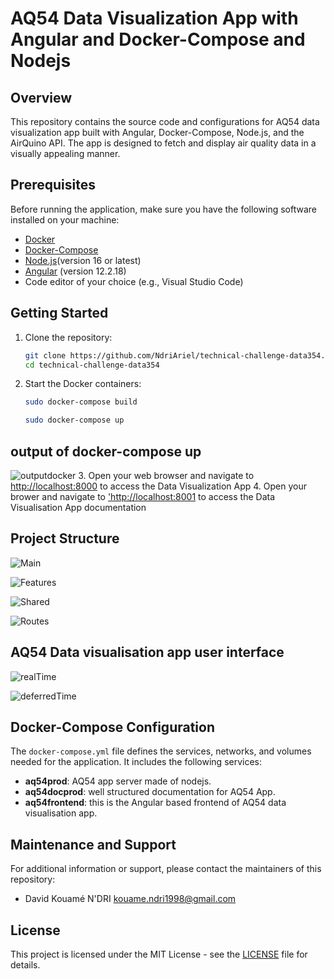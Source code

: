 # AQ54 Data Visualization App with Angular and Docker-Compose and Nodejs

## Overview

This repository contains the source code and configurations for AQ54 data visualization app built with Angular, Docker-Compose,
 Node.js, and the AirQuino API. The app is designed to fetch and display air quality data in a visually appealing manner.

## Prerequisites

Before running the application, make sure you have the following software installed on your machine:

- [Docker](https://www.docker.com/)
- [Docker-Compose](https://docs.docker.com/compose/)
- [Node.js](https://nodejs.org/)(version 16 or latest)
- [Angular](https://github.com/angular/angular-cli) (version 12.2.18)
- Code editor of your choice (e.g., Visual Studio Code)  

## Getting Started

1. Clone the repository:

   ```bash
   git clone https://github.com/NdriAriel/technical-challenge-data354.git
   cd technical-challenge-data354
   ```

2. Start the Docker containers:

   ```bash
   sudo docker-compose build 

   sudo docker-compose up 
   ```

## output of docker-compose up

![outputdocker](./images/dockerlog.png)
3. Open your web browser and navigate to [http://localhost:8000](http://localhost:8000) to access the Data Visualization App
4. Open your brower and navigate to ['http://localhost:8001](http://localhost:8001) to access the Data Visualisation App    documentation

## Project Structure  

![Main](./images/image.png)

![Features](./images/imagef.png)  

![Shared](./images/image-1.png)

![Routes](./images/imager.png)

## AQ54 Data visualisation app user interface

![realTime](./images/image-realtime.png)

![ deferredTime](./images/imagedf.png)  

## Docker-Compose Configuration

The `docker-compose.yml` file defines the services, networks, and volumes needed for the application. It includes the following services:

- **aq54prod**: AQ54 app server made of  nodejs.
- **aq54docprod**: well structured documentation for AQ54 App.
- **aq54frontend**: this is the Angular based frontend of AQ54 data visualisation app.

## Maintenance and Support

For additional information or support, please contact the maintainers of this repository:

- David Kouamé N'DRI <kouame.ndri1998@gmail.com>

## License

This project is licensed under the MIT License - see the [LICENSE](LICENSE) file for details.
